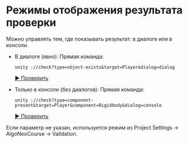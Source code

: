 # Режимы отображения результата проверки

Можно управлять тем, где показывать результат: в диалоге или в консоли.

- В диалоге (явно):
  Прямая команда:
  ```(пробел что бы не заменялась)
  unity ://check?type=object-exists&target=Player&dialog=dialog
  ```
  [▶ Проверить](unity://check?type=object-exists&target=Player&dialog=dialog)

- Только в консоли (без диалогов):
  Прямая команда:
  ```(пробел что бы не заменялась)
  unity ://check?type=component-present&target=Player&component=Rigidbody&dialog=console
  ```
  [▶ Проверить](unity://check?type=component-present&target=Player&component=Rigidbody&dialog=console)

Если параметр не указан, используется режим из Project Settings → AlgoNeoCourse → Validation.
